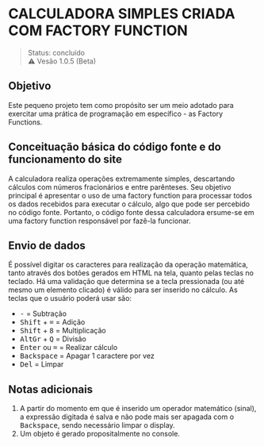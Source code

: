 # CALCULADORA SIMPLES CRIADA COM FACTORY FUNCTION

> Status: concluído <br>
> ⚠️ Vesão 1.0.5 (Beta)

## Objetivo
Este pequeno projeto tem como propósito ser um meio adotado para exercitar uma prática de programação em específico - as Factory Functions.

## Conceituação básica do código fonte e do funcionamento do site
A calculadora realiza operações extremamente simples, descartando cálculos com números fracionários e entre parênteses. Seu objetivo principal é apresentar o uso de
uma factory function para processar todos os dados recebidos para executar o cálculo, algo que pode ser percebido no código fonte. Portanto, o código fonte dessa
calculadora ersume-se em uma factory function responsável por fazê-la funcionar.

## Envio de dados
É possível digitar os caracteres para realização da operação matemática, tanto através dos botões gerados em HTML na tela, quanto pelas teclas no teclado. Há uma validação que
determina se a tecla pressionada (ou até mesmo um elemento clicado) é válido para ser inserido no cálculo. As teclas que o usuário poderá usar são:

+ <kbd>-</kbd> = Subtração
+ <kbd>Shift</kbd> + <kbd>=</kbd> = Adição
+ <kbd>Shift</kbd> + <kbd>8</kbd> = Multiplicação
+ <kbd>AltGr</kbd> + <kbd>Q</kbd> = Divisão
+ <kbd>Enter</kbd> ou <kbd>=</kbd> = Realizar cálculo
+ <kbd>Backspace</kbd> = Apagar 1 caractere por vez 
+ <kbd>Del</kbd> = Limpar

## Notas adicionais
1. A partir do momento em que é inserido um operador matemático (sinal), a expressão digitada é salva e não pode mais ser apagada com o <kbd>Backspace</kbd>, sendo necessário limpar o
display.
2. Um objeto é gerado propositalmente no console.
